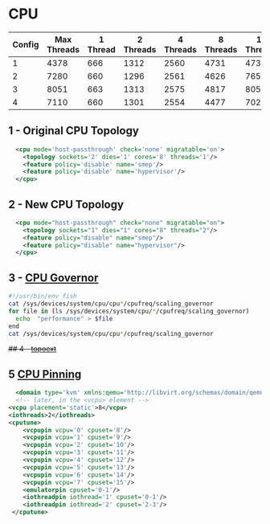 # CPU

| Config |  Max Threads | 1 Thread | 2 Threads | 4 Threads | 8 Threads | 16 Threads |
|--------|--------------|----------|-----------|-----------|-----------|------------|
|  1     |  4378        | 666      | 1312      | 2560      | 4731      | 4734       |
|  2     |  7280        | 660      | 1296      | 2561      | 4626      | 7656       |
|  3     |  8051        | 663      | 1313      | 2575      | 4817      | 8051       |
|  4     |  7110        | 660      | 1301      | 2554      | 4477      | 7025       |

## 1 - Original CPU Topology
```xml
  <cpu mode='host-passthrough' check='none' migratable='on'>
    <topology sockets='2' dies='1' cores='8' threads='1'/>
    <feature policy='disable' name='smep'/>
    <feature policy='disable' name='hypervisor'/>
  </cpu>
```
## 2 - New CPU Topology
```xml
  <cpu mode="host-passthrough" check="none" migratable="on">
    <topology sockets="1" dies="1" cores="8" threads="2"/>
    <feature policy="disable" name="smep"/>
    <feature policy="disable" name="hypervisor"/>
  </cpu>
```
## 3 - [CPU Governor](https://mathiashueber.com/performance-tweaks-gaming-on-virtual-machines#ib-toc-anchor-5)
```bash
#!/usr/bin/env fish
cat /sys/devices/system/cpu/cpu*/cpufreq/scaling_governor
for file in (ls /sys/devices/system/cpu/*/cpufreq/scaling_governor)
  echo  "performance" > $file
end
cat /sys/devices/system/cpu/cpu*/cpufreq/scaling_governor
```

~~## 4 - [topoext](https://mathiashueber.com/performance-tweaks-gaming-on-virtual-machines#ib-toc-anchor-9)~~

## 5 [CPU Pinning](https://mathiashueber.com/performance-tweaks-gaming-on-virtual-machines#ib-toc-anchor-8)
```xml
  <domain type='kvm' xmlns:qemu='http://libvirt.org/schemas/domain/qemu/1.0'>
  <!-- later, in the <vcpu> element -->
<vcpu placement='static'>8</vcpu>
<iothreads>2</iothreads>
<cputune>
    <vcpupin vcpu='0' cpuset='8'/>
    <vcpupin vcpu='1' cpuset='9'/>
    <vcpupin vcpu='2' cpuset='10'/>
    <vcpupin vcpu='3' cpuset='11'/>
    <vcpupin vcpu='4' cpuset='12'/>
    <vcpupin vcpu='5' cpuset='13'/>
    <vcpupin vcpu='6' cpuset='14'/>
    <vcpupin vcpu='7' cpuset='15'/>
    <emulatorpin cpuset='0-1'/>
    <iothreadpin iothread='1' cpuset='0-1'/>
    <iothreadpin iothread='2' cpuset='2-3'/>
 </cputune>
```

